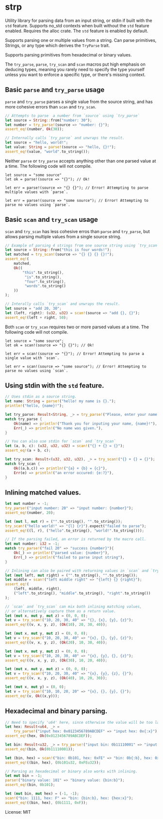 # strp

Utility library for parsing data from an input string, or stdin if built with the `std` feature.
Supports no_std contexts when built without the `std` feature enabled. Requires the alloc crate.
The `std` feature is enabled by default.

Supports parsing one or multiple values from a string. Can parse primitives, Strings, or any
type which derives the `TryParse` trait.

Supports parsing primitives from hexadecimal or binary values.

The `try_parse`, `parse`, `try_scan` and `scan` macros put high emphasis on deducing types,
meaning you rarely need to specify the type yourself unless you want to enforce a specific
type, or there's missing context.

## Basic `parse` and `try_parse` usage

`parse` and `try_parse` parses a single value from the source string,
and has more cohesive errors than `scan` and `try_scan`.
```rust
// Attempts to parse  a number from `source` using `try_parse`
let source = String::from("number: 30");
let number = try_parse!(source => "number: {}");
assert_eq!(number, Ok(30));

// Internally calls `try_parse` and unwraps the result.
let source = "hello, world!";
let value: String = parse!(source => "hello, {}!");
assert_eq!(value, "world".to_string());
```

Neither `parse` or `try_parse` accepts anything other than one parsed
value at a time. The following code will not compile.

```compile_fail
let source = "some source"
let ok = parse!(source => "{}"); // Ok!

let err = parse!(source => "{} {}"); // Error! Attempting to parse multiple values with `parse`.

let err = parse!(source => "some source"); // Error! Attempting to parse no values using `parse`.
```

## Basic `scan` and `try_scan` usage

`scan` and `try_scan` has less cohesive erros than `parse` and
`try_parse`, but allows parsing multiple values from a single
source string.
```rust
// Example of parsing 4 strings from one source string using `try_scan`
let source = String::from("this is four words!");
let matched = try_scan!(source => "{} {} {} {}!");
assert_eq!(
    matched,
    Ok((
        "this".to_string(),
         "is".to_string(),
         "four".to_string(),
         "words".to_string()
    ))
);

// Interally calls `try_scan` and unwraps the result.
let source = "add 20, 30";
let (left, right): (u32, u32) = scan!(source => "add {}, {}");
assert_eq!(left + right, 50);
```

Both `scan` or `try_scan` requires two or more parsed values at a time.
The following code will not compile.

```compile_fail
let source = "some source";
let ok = scan!(source => "{} {}"); // Ok!

let err = scan!(source => "{}"); // Error! Attempting to parse a single value with `scan`.

let err = scan!(source => "some source"); // Error! Attempting to parse no values using `scan`.
```

## Using stdin with the `std` feature.

```rust
// Uses stdin as a source string.
let name: String = parse!("hello! my name is {}.");
println!("hello, {name}!");

let try_parse: Result<String, _> = try_parse!("Please, enter your name: {}.");
match try_parse {
    Ok(name) => println!("Thank you for inputing your name, {name}!"),
    Err(_) => println!("No name was given."),
}

// You can also use stdin for `scan` and `try_scan`
let (a, b, c): (u32, u32, u32) = scan!("{} + {} = {}");
assert_eq!(a + b, c);

let try_scan: Result<(u32, u32, u32), _> = try_scan!("{} + {} = {}");
match try_scan {
    Ok((a,b,c)) => println!("{a} + {b} = {c}"),
    Err(e) => println!("an error occured: {e:?}"),
}
```

## Inlining matched values.

```rust
let mut number = -1;
try_parse!("input number: 20" => "input number: {number}");
assert_eq!(number, 20);

let (mut l, mut r) = ("".to_string(), "".to_string());
try_scan!("hello world!" => "{l} {r}").expect("failed to parse");
assert_eq!((l, r), ("hello".to_string(), "world!".to_string()));

// If the parsing failed, an error is returned by the macro call.
let mut number: i32 = -1;
match try_parse!("fail 20" => "success {number}"){
    Ok(_) => println!("parsed value: {number}"),
    Err(_) => println!("failed to parse input string"),
}

// Inlining can also be paired with returning values in `scan` and `try_scan`.
let (mut left, mut right) = ("".to_string(), "".to_string());
let middle = scan!("left middle right" => "{left} {} {right}");
assert_eq!(
    (left, middle, right),
    ("left".to_string(), "middle".to_string(), "right".to_string())
);

// `scan` and `try_scan` can mix both inlining matching values,
// or alternatively capture them as a return value.
let (mut x, mut y, mut z) = (0, 0, 0);
let v = try_scan!("10, 20, 30, 40" => "{}, {x}, {y}, {z}");
assert_eq!((v, x, y, z), (Ok(10), 20, 30, 40));

let (mut x, mut y, mut z) = (0, 0, 0);
let v = try_scan!("10, 20, 30, 40" => "{x}, {}, {y}, {z}");
assert_eq!((v, x, y, z), (Ok(20), 10, 30, 40));

let (mut x, mut y, mut z) = (0, 0, 0);
let v = try_scan!("10, 20, 30, 40" => "{x}, {y}, {}, {z}");
assert_eq!((v, x, y, z), (Ok(30), 10, 20, 40));

let (mut x, mut y, mut z) = (0, 0, 0);
let v = try_scan!("10, 20, 30, 40" => "{x}, {y}, {z}, {}");
assert_eq!((v, x, y, z), (Ok(40), 10, 20, 30));

let (mut x, mut y) = (0, 0);
let v = try_scan!("10, 10, 20, 20" => "{x}, {}, {y}, {}");
assert_eq!(v, Ok((x,y)));
```

## Hexadecimal and binary parsing.

```rust
// Need to specify 'u64' here, since otherwise the value will be too large.
let hex: Result<u64, _> =
    try_parse!("input hex: 0x0123456789ABCDEF" => "input hex: 0x{:x}");
assert_eq!(hex, Ok(0x0123456789ABCDEF));

let bin: Result<u32, _> = try_parse!("input bin: 0b11110001" => "input bin: 0b{:b}");
assert_eq!(bin, Ok(0b11110001));

let (bin, hex) = scan!("bin: 0b101, hex: 0xFE" => "bin: 0b{:b}, hex: 0x{:x}");
assert_eq!((bin, hex), (0b101u32, 0xFEu32));

// Parsing as hexadecimal or binary also works with inlining.
let mut bin = -1;
parse!("binary value: 101" => "binary value: {bin:b}");
assert_eq!(bin, 0b101);

let (mut bin, mut hex) = (-1, -1);
scan!("bin: 1111, hex: F" => "bin: {bin:b}, hex: {hex:x}");
assert_eq!((bin, hex), (0b1111, 0xF));
```

License: MIT
